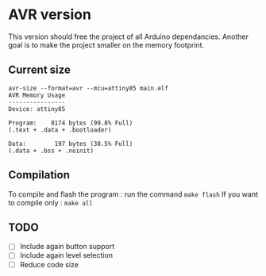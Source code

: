 # AVR version

This version should free the project of all Arduino dependancies. Another goal is to make the project smaller on the memory footprint.

## Current size

```
avr-size --format=avr --mcu=attiny85 main.elf
AVR Memory Usage
----------------
Device: attiny85

Program:    8174 bytes (99.8% Full)
(.text + .data + .bootloader)

Data:        197 bytes (38.5% Full)
(.data + .bss + .noinit)
```

## Compilation

To compile and flash the program : run the command `make flash`
If you want to compile only : `make all`

## TODO

- [ ] Include again button support
- [ ] Include again level selection
- [ ] Reduce code size
